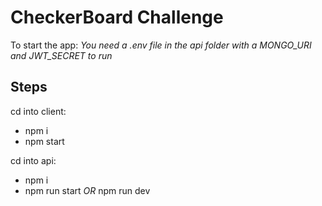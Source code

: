 # CheckerBoard Challenge

To start the app:
*You need a .env file in the api folder with a MONGO_URI and JWT_SECRET to run*

Steps 
---
  cd into client:  
   * npm i  
   * npm start 
   
  cd into api:  
   * npm i  
   * npm run start *OR* npm run dev  
